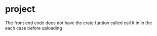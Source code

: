 # project
The front end code does not have the crate funtion called call it in in the each case before uploading
